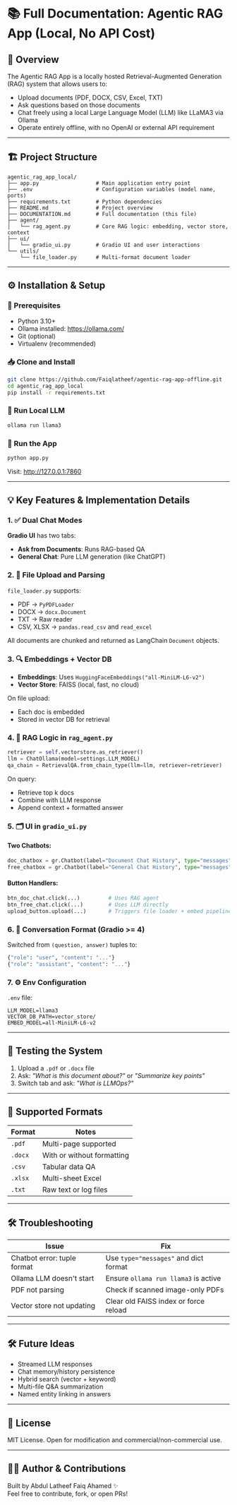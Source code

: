 # 📚 Full Documentation: Agentic RAG App (Local, No API Cost)

## 🧠 Overview

The Agentic RAG App is a locally hosted Retrieval-Augmented Generation (RAG) system that allows users to:
- Upload documents (PDF, DOCX, CSV, Excel, TXT)
- Ask questions based on those documents
- Chat freely using a local Large Language Model (LLM) like LLaMA3 via Ollama
- Operate entirely offline, with no OpenAI or external API requirement

---

## 🏗️ Project Structure

```
agentic_rag_app_local/
├── app.py                  # Main application entry point
├── .env                    # Configuration variables (model name, ports)
├── requirements.txt        # Python dependencies
├── README.md               # Project overview
├── DOCUMENTATION.md        # Full documentation (this file)
├── agent/
│   └── rag_agent.py        # Core RAG logic: embedding, vector store, context
├── ui/
│   └── gradio_ui.py        # Gradio UI and user interactions
└── utils/
    └── file_loader.py      # Multi-format document loader
```

---

## ⚙️ Installation & Setup

### 🔧 Prerequisites

- Python 3.10+
- Ollama installed: https://ollama.com/
- Git (optional)
- Virtualenv (recommended)

### 📥 Clone and Install

```bash
git clone https://github.com/Faiqlatheef/agentic-rag-app-offline.git
cd agentic_rag_app_local
pip install -r requirements.txt
```

### 🧠 Run Local LLM

```bash
ollama run llama3
```

### 🚀 Run the App

```bash
python app.py
```

Visit: http://127.0.0.1:7860

---

## 💡 Key Features & Implementation Details

### 1. ✅ Dual Chat Modes

**Gradio UI** has two tabs:
- **Ask from Documents**: Runs RAG-based QA
- **General Chat**: Pure LLM generation (like ChatGPT)

### 2. 🧾 File Upload and Parsing

`file_loader.py` supports:
- PDF → `PyPDFLoader`
- DOCX → `docx.Document`
- TXT → Raw reader
- CSV, XLSX → `pandas.read_csv` and `read_excel`

All documents are chunked and returned as LangChain `Document` objects.

### 3. 🔍 Embeddings + Vector DB

- **Embeddings**: Uses `HuggingFaceEmbeddings("all-MiniLM-L6-v2")`
- **Vector Store**: FAISS (local, fast, no cloud)

On file upload:
- Each doc is embedded
- Stored in vector DB for retrieval

### 4. 🧠 RAG Logic in `rag_agent.py`

```python
retriever = self.vectorstore.as_retriever()
llm = ChatOllama(model=settings.LLM_MODEL)
qa_chain = RetrievalQA.from_chain_type(llm=llm, retriever=retriever)
```

On query:
- Retrieve top k docs
- Combine with LLM response
- Append context + formatted answer

### 5. 🗂️ UI in `gradio_ui.py`

#### Two Chatbots:

```python
doc_chatbox = gr.Chatbot(label="Document Chat History", type="messages")
free_chatbox = gr.Chatbot(label="General Chat History", type="messages")
```

#### Button Handlers:

```python
btn_doc_chat.click(...)         # Uses RAG agent
btn_free_chat.click(...)        # Uses LLM directly
upload_button.upload(...)       # Triggers file loader + embed pipeline
```

### 6. 🧵 Conversation Format (Gradio >= 4)

Switched from `(question, answer)` tuples to:
```python
{"role": "user", "content": "..."}
{"role": "assistant", "content": "..."}
```

### 7. ⚙️ Env Configuration

`.env` file:

```dotenv
LLM_MODEL=llama3
VECTOR_DB_PATH=vector_store/
EMBED_MODEL=all-MiniLM-L6-v2
```

---

## 🧪 Testing the System

1. Upload a `.pdf` or `.docx` file
2. Ask: _"What is this document about?"_ or _"Summarize key points"_
3. Switch tab and ask: _"What is LLMOps?"_

---

## 📁 Supported Formats

| Format | Notes |
|--------|-------|
| `.pdf` | Multi-page supported |
| `.docx` | With or without formatting |
| `.csv` | Tabular data QA |
| `.xlsx` | Multi-sheet Excel |
| `.txt` | Raw text or log files |

---

## 🛠️ Troubleshooting

| Issue | Fix |
|-------|-----|
| Chatbot error: tuple format | Use `type="messages"` and dict format |
| Ollama LLM doesn't start | Ensure `ollama run llama3` is active |
| PDF not parsing | Check if scanned image-only PDFs |
| Vector store not updating | Clear old FAISS index or force reload |

---

## 🛠️ Future Ideas

- Streamed LLM responses
- Chat memory/history persistence
- Hybrid search (vector + keyword)
- Multi-file Q&A summarization
- Named entity linking in answers

---

## 📄 License

MIT License. Open for modification and commercial/non-commercial use.

---

## 🙋‍♀️ Author & Contributions

Built by Abdul Latheef Faiq Ahamed ✨  
Feel free to contribute, fork, or open PRs!
